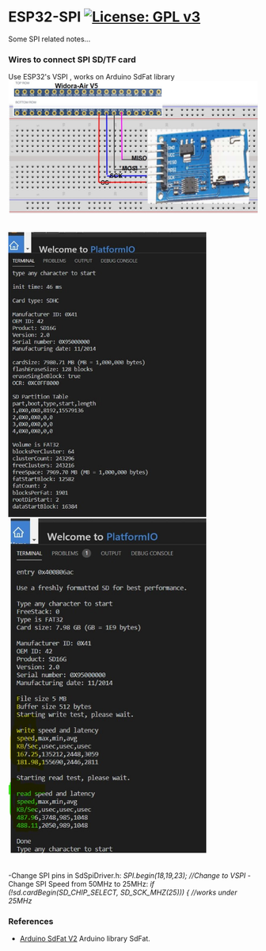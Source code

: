 # ESP32-SPI  [![License: GPL v3](https://img.shields.io/badge/License-GPLv3-blue.svg)](https://www.gnu.org/licenses/gpl-3.0)<br>
Some SPI related notes...
 


### Wires to connect SPI SD/TF card <br>
Use ESP32's VSPI , works on Arduino SdFat library<br>
<img src="pic/ESP32-SD.jpg" width=800 /> &nbsp;&nbsp;&nbsp;<br><br>
<img src="pic/SdInfo.jpg" width=400 /> &nbsp;<img src="pic/SdBench.jpg" width=400 /><br><br>
<br>
-Change SPI pins in SdSpiDriver.h: _SPI.begin(18,19,23); //Change to VSPI_
-Change SPI Speed from 50MHz to 25MHz:  _if (!sd.cardBegin(SD_CHIP_SELECT, SD_SCK_MHZ(25))) {   //works under 25MHz_


### References
  - [Arduino SdFat V2](https://github.com/greiman/SdFat) Arduino library SdFat.
